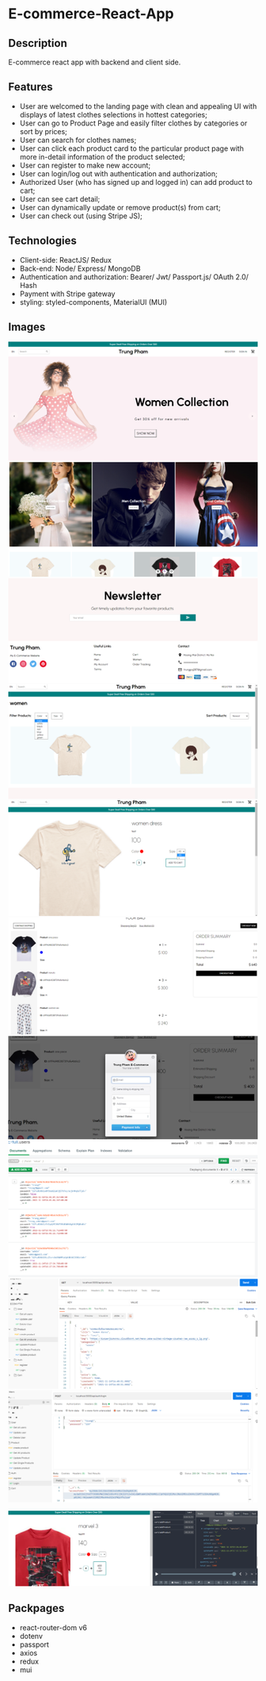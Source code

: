 # E-commerce-React-App

## Description
E-commerce react app with backend and client side.

## Features
- User are welcomed to the landing page with clean and appealing UI with displays of latest clothes selections in hottest categories;
- User can go to Product Page and easily filter clothes by categories or sort by prices;
- User can search for clothes names;
- User can click each product card to the particular product page with more in-detail information of the product selected;
- User can register to make new account;
- User can login/log out with authentication and authorization;
- Authorized User (who has signed up and logged in) can add product to cart;
- User can see cart detail;
- User can dynamically update or remove product(s) from cart;
- User can check out (using Stripe JS);
## Technologies
- Client-side: ReactJS/ Redux
- Back-end: Node/ Express/ MongoDB
- Authentication and authorization: Bearer/ Jwt/ Passport.js/ OAuth 2.0/ Hash 
- Payment with Stripe gateway
- styling: styled-components, MaterialUI (MUI)
## Images
![1](/homepage_1.png)
![2](/homepage_2.png)
![3](/homepage_3.png)
![7](/category.png)
![8](/productID.png)
![9](/cart.png)
![10](/checkout.png)
![4](/Mongo.png)
![5](/POSTMAN.png)
![6](/POSTMAN_2.png)

![11](/redux.png)

## Packpages
- react-router-dom v6 
- dotenv
- passport
- axios
- redux
- mui
